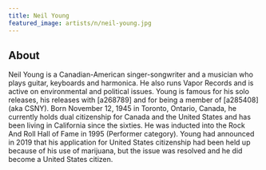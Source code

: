 ```yaml
---
title: Neil Young
featured_image: artists/n/neil-young.jpg
---
```

## About

Neil Young is a Canadian-American singer-songwriter and a musician who plays guitar, keyboards and harmonica. He also runs Vapor Records and is active on environmental and political issues. Young is famous for his solo releases, his releases with [a268789] and for being a member of [a285408] (aka CSNY). Born November 12, 1945 in Toronto, Ontario, Canada, he currently holds dual citizenship for Canada and the United States and has been living in California since the sixties. He was inducted into the Rock And Roll Hall of Fame in 1995 (Performer category). Young had announced in 2019 that his application for United States citizenship had been held up because of his use of marijuana, but the issue was resolved and he did become a United States citizen.
